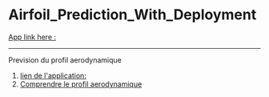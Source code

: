 # Airfoil_Prediction_With_Deployment
[App link here :](https://airfoil-prediction87.herokuapp.com)





------------------
Prevision du profil aerodynamique
1. [lien de l'application:](https://airfoil-prediction87.herokuapp.com)
2. [Comprendre le profil aerodynamique](https://fr.wikipedia.org/wiki/Profil_(a%C3%A9rodynamique))

